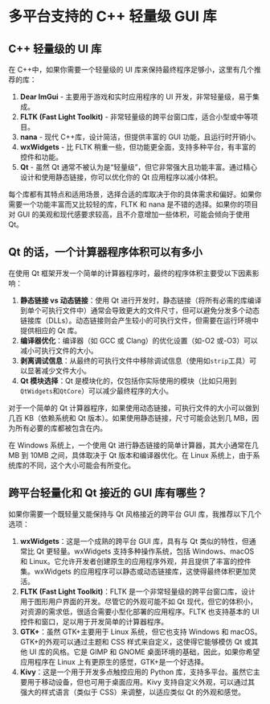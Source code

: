 # 多平台支持的 C++ 轻量级 GUI 库

## C++ 轻量级的 UI 库

在 C++中，如果你需要一个轻量级的 UI 库来保持最终程序足够小，这里有几个推荐的库：

1. **Dear ImGui** - 主要用于游戏和实时应用程序的 UI 开发，非常轻量级，易于集成。
2. **FLTK (Fast Light Toolkit)** - 非常轻量级的跨平台窗口库，适合小型或中等项目。
3. **nana** - 现代 C++库，设计简洁，但提供丰富的 GUI 功能，且运行时开销小。
4. **wxWidgets** - 比 FLTK 稍重一些，但功能更全面，支持多种平台，有丰富的控件和功能。
5. **Qt** - 虽然 Qt 通常不被认为是“轻量级”，但它非常强大且功能丰富。通过精心设计和使用静态链接，你可以优化你的 Qt 应用程序以减小体积。

每个库都有其特点和适用场景，选择合适的库取决于你的具体需求和偏好。如果你需要一个功能丰富而又比较轻的库，FLTK 和 nana 是不错的选择。如果你的项目对 GUI 的美观和现代感要求较高，且不介意增加一些体积，可能会倾向于使用 Qt。

## Qt 的话，一个计算器程序体积可以有多小

在使用 Qt 框架开发一个简单的计算器程序时，最终的程序体积主要受以下因素影响：

1. **静态链接 vs 动态链接**：使用 Qt 进行开发时，静态链接（将所有必需的库编译到单个可执行文件中）通常会导致更大的文件尺寸，但可以避免分发多个动态链接库（DLLs）。动态链接则会产生较小的可执行文件，但需要在运行环境中提供相应的 Qt 库。
2. **编译器优化**：编译器（如 GCC 或 Clang）的优化设置（如-O2 或-O3）可以减小可执行文件的大小。
3. **剥离调试信息**：从最终的可执行文件中移除调试信息（使用如`strip`工具）可以显著减少文件大小。
4. **Qt 模块选择**：Qt 是模块化的，仅包括你实际使用的模块（比如只用到`QtWidgets`和`QtCore`）可以减少最终程序的大小。

对于一个简单的 Qt 计算器程序，如果使用动态链接，可执行文件的大小可以做到几百 KB（依赖系统和 Qt 版本）。如果使用静态链接，尺寸可能会达到几 MB，因为所有必要的库都被包含在内。

在 Windows 系统上，一个使用 Qt 进行静态链接的简单计算器，其大小通常在几 MB 到 10MB 之间，具体取决于 Qt 版本和编译器优化。在 Linux 系统上，由于系统库的不同，这个大小可能会有所变化。

## 跨平台轻量化和 Qt 接近的 GUI 库有哪些？

如果你需要一个既轻量又能保持与 Qt 风格接近的跨平台 GUI 库，我推荐以下几个选项：

1. **wxWidgets**：这是一个成熟的跨平台 GUI 库，具有与 Qt 类似的特性，但通常比 Qt 更轻量。wxWidgets 支持多种操作系统，包括 Windows、macOS 和 Linux。它允许开发者创建原生的应用程序外观，并且提供了丰富的控件集。wxWidgets 的应用程序可以静态或动态链接库，这使得最终体积更加灵活。
2. **FLTK (Fast Light Toolkit)**：FLTK 是一个非常轻量级的跨平台窗口库，设计用于图形用户界面的开发。尽管它的外观可能不如 Qt 现代，但它的体积小，对资源的需求低，很适合需要小型化部署的应用程序。FLTK 也支持基本的 UI 控件和窗口，足以用于开发简单的计算器程序。
3. **GTK+**：虽然 GTK+主要用于 Linux 系统，但它也支持 Windows 和 macOS。GTK+的外观可以通过主题和 CSS 样式来自定义，这使得它能够模仿 Qt 或其他 UI 库的风格。它是 GIMP 和 GNOME 桌面环境的基础，因此，如果你希望应用程序在 Linux 上有更原生的感觉，GTK+是一个好选择。
4. **Kivy**：这是一个用于开发多点触控应用的 Python 库，支持多平台。虽然它主要用于移动设备，但也可用于桌面应用。Kivy 支持自定义外观，可以通过其强大的样式语言（类似于 CSS）来调整，以适应类似 Qt 的外观和感觉。
